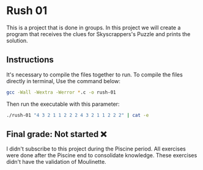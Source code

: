 # Rush 01

This is a project that is done in groups. In this project we will create a program that receives the clues for Skyscrappers's Puzzle and prints the solution.

## Instructions

It's necessary to compile the files together to run. To compile the files directly in terminal, Use the command below:

```bash
gcc -Wall -Wextra -Werror *.c -o rush-01
```
Then run the executable with this parameter:
```bash
./rush-01 "4 3 2 1 1 2 2 2 4 3 2 1 1 2 2 2" | cat -e
```
## Final grade: Not started :x:
I didn't subscribe to this project during the Piscine period. All exercises were done after the Piscine end to consolidate knowledge. These exercises didn't have the validation of Moulinette.